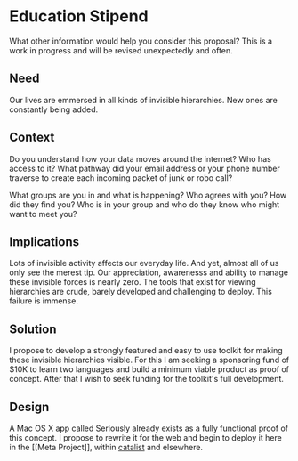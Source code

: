 # Education Stipend
What other information would help you consider this proposal? This is a work in progress and will be revised unexpectedly and often.

## Need 
Our lives are emmersed in all kinds of invisible hierarchies. New ones are constantly being added. 

## Context 
Do you understand how your data moves around the internet? Who has access to it? What pathway did your email address or your phone number traverse to create each incoming packet of junk or robo call?  

What groups are you in and what is happening? Who agrees with you? How did they find you? Who is in your group and who do they know who might want to meet you?

## Implications 
Lots of invisible activity affects our everyday life. And yet, almost all of us only see the merest tip. Our appreciation, awarenesss and ability to manage these invisible forces is nearly zero. The tools that exist for viewing hierarchies are crude, barely developed and challenging to deploy. This failure is immense.

## Solution 
I propose to develop a strongly featured and easy to use toolkit for making these invisible hierarchies visible. For this I am seeking a sponsoring fund of $10K to learn two languages and build a minimum viable product as proof of concept. After that I wish to seek funding for the toolkit's full development. 

## Design 
A Mac OS X app called Seriously already exists as a fully functional proof of this concept. I propose to rewrite it for the web and begin to deploy it here in the [[Meta Project]], within [catalist](https://www.catalist.network/) and elsewhere.